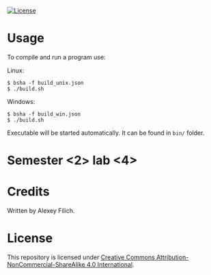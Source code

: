[![License](https://img.shields.io/badge/license-CC%20BY--NC--SA%204.0-blue.svg)](https://bit.ly/cc-by-nc-sa-40)

# Usage

To compile and run a program use:

Linux:
```
$ bsha -f build_unix.json
$ ./build.sh
```

Windows:
```
$ bsha -f build_win.json
$ ./build.sh
```

Executable will be started automatically. It can be found in `bin/` folder.

# Semester \<2\> lab \<4\>

# Credits

Written by Alexey Filich.

# License

This repository is licensed under [Creative Commons Attribution-NonCommercial-ShareAlike 4.0 International](LICENCE.md).
